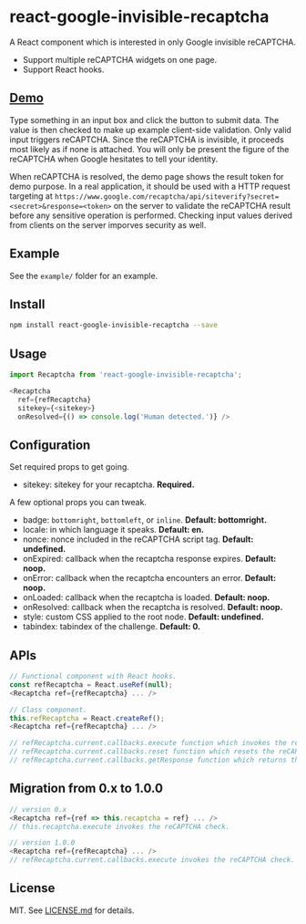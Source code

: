 # react-google-invisible-recaptcha #

A React component which is interested in only Google invisible reCAPTCHA.

* Support multiple reCAPTCHA widgets on one page.
* Support React hooks.

## [Demo][demo] ##

Type something in an input box and click the button to submit data. The value is then checked to make up example client-side validation. Only valid input triggers reCAPTCHA. Since the reCAPTCHA is invisible, it proceeds most likely as if none is attached. You will only be present the figure of the reCAPTCHA when Google hesitates to tell your identity.

When reCAPTCHA is resolved, the demo page shows the result token for demo purpose. In a real application, it should be used with a HTTP request targeting at `https://www.google.com/recaptcha/api/siteverify?secret=<secret>&response=<token>` on the server to validate the reCAPTCHA result before any sensitive operation is performed. Checking input values derived from clients on the server imporves security as well.

## Example ##

See the `example/` folder for an example.

## Install ##

```sh
npm install react-google-invisible-recaptcha --save
```

## Usage ##

```js
import Recaptcha from 'react-google-invisible-recaptcha';

<Recaptcha
  ref={refRecaptcha}
  sitekey={<sitekey>}
  onResolved={() => console.log('Human detected.')} />
```

## Configuration ##

Set required props to get going.

* sitekey: sitekey for your recaptcha. **Required.**

A few optional props you can tweak.

* badge: `bottomright`, `bottomleft`, or `inline`. **Default: bottomright.**
* locale: in which language it speaks. **Default: en.**
* nonce: nonce included in the reCAPTCHA script tag. **Default: undefined.**
* onExpired: callback when the recaptcha response expires. **Default: noop.**
* onError: callback when the recaptcha encounters an error. **Default: noop.**
* onLoaded: callback when the recaptcha is loaded. **Default: noop.**
* onResolved: callback when the recaptcha is resolved. **Default: noop.**
* style: custom CSS applied to the root node. **Default: undefined.**
* tabindex: tabindex of the challenge. **Default: 0.**

## APIs ##

```js
// Functional component with React hooks.
const refRecaptcha = React.useRef(null);
<Recaptcha ref={refRecaptcha} ... />

// Class component.
this.refRecaptcha = React.createRef();
<Recaptcha ref={refRecaptcha} ... />

// refRecaptcha.current.callbacks.execute function which invokes the reCAPTCHA check.
// refRecaptcha.current.callbacks.reset function which resets the reCAPTCHA widget.
// refRecaptcha.current.callbacks.getResponse function which returns the response token.
```

## Migration from 0.x to 1.0.0

```js
// version 0.x
<Recaptcha ref={ref => this.recaptcha = ref} ... />
// this.recaptcha.execute invokes the reCAPTCHA check.

// version 1.0.0
<Recaptcha ref={refRecaptcha} ... />
// refRecaptcha.current.callbacks.execute invokes the reCAPTCHA check.
```

## License ##

MIT. See [LICENSE.md](http://github.com/szchenghuang/react-google-invisible-recaptcha/blob/master/LICENSE.md) for details.

[demo]: https://szchenghuang.github.io/react-google-invisible-recaptcha/
